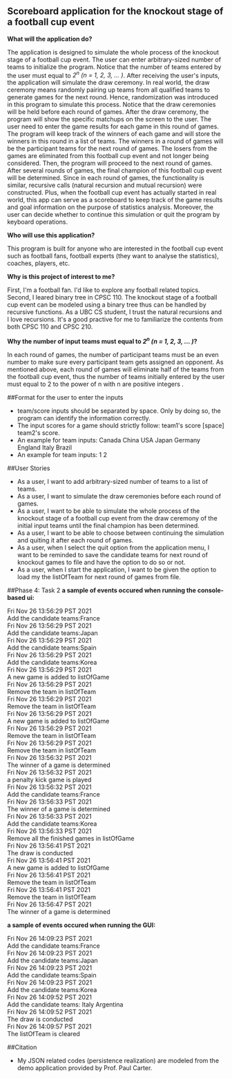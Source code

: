 ## Scoreboard application for the knockout stage of a football cup event
**What will the application do?**

The application is designed to simulate the whole process of the knockout stage of a football cup event. The user can enter
arbitrary-sized number of teams to initialize the program. Notice that the number of teams entered by the user must 
equal to *2<sup>n</sup> (n = 1, 2, 3, ... )*. After receiving the user's inputs, the application will simulate the draw 
ceremony. In real world, the draw ceremony means randomly pairing up teams from all qualified teams to generate games 
for the next round. Hence, randomization was introduced in this program to simulate this process. Notice that the draw
ceremonies will be held before each round of games. After the draw ceremony, the program will show the specific 
matchups on the screen to the user. The user need to enter the game results for each game in this round of games. The 
program will keep track of the winners of each game and will store the winners in this round in a list of teams. The winners in a
round of games will be the participant teams for the next round of games. The losers from the games are eliminated from 
this football cup event and not longer being considered. Then, the program will proceed to the next round of games. After 
several rounds of games, the final champion of this football cup event will be determined. Since in each round of games, the 
functionality is similar, recursive calls (natural recursion and mutual recursion) were constructed. Plus, when the
football cup event has actually started in real world, this app can serve as a scoreboard to keep track of the game results
and goal information on the purpose of statistics analysis. Moreover, the user can decide whether to continue this
simulation or quit the program by keyboard operations.

**Who will use this application?**

This program is built for anyone who are interested in the football cup event such as football fans, football experts 
(they want to analyse the statistics), coaches, players, etc.

**Why is this project of interest to me?**

First, I'm a football fan. I'd like to explore any football related topics. Second, I leared
binary tree in CPSC 110. The knockout stage of a football cup event can be modeled using a binary tree thus can be 
handled by recursive functions. As a UBC CS student, I trust the natural recursions and I love recursions. It's a good 
practive for me to familiarize the contents from both CPSC 110 and CPSC 210.

**Why the number of input teams must equal to *2<sup>n</sup> (n = 1, 2, 3, ... )*?**

In each round of games, the number of participant teams must be an even number to make sure every participant team gets
assigned an opponent. As mentioned above, each round of games will eliminate half of the teams from the football 
cup event, thus the number of teams initially entered by the user must equal to 2 to the power of n with n are positive 
integers .

##Format for the user to enter the inputs
- team/score inputs should be separated by space. Only by doing so, the program can identify the information correctly.
- The input scores for a game should strictly follow: team1's score [space] team2's score.
- An example for team inputs: Canada China USA Japan Germany England Italy Brazil
- An example for team inputs: 1 2

##User Stories
- As a user, I want to add arbitrary-sized number of teams to a list of teams.
- As a user, I want to simulate the draw ceremonies before each round of games.
- As a user, I want to be able to simulate the whole process of the knockout stage of a football cup event from the
draw ceremony of the initial input teams until the final champion has been determined.
- As a user, I want to be able to choose between continuing the simulation and quiting it after each round of games.
- As a user, when I select the quit option from the application menu, I want to be reminded to save the candidate teams for next round of knockout games to file and have the option to do so or not.
- As a user, when I start the application, I want to be given the option to load my the listOfTeam for next round of
games from file.

##Phase 4: Task 2
**a sample of events occured when running the console-based ui:**    

Fri Nov 26 13:56:29 PST 2021  
Add the candidate teams:France  
Fri Nov 26 13:56:29 PST 2021  
Add the candidate teams:Japan  
Fri Nov 26 13:56:29 PST 2021  
Add the candidate teams:Spain  
Fri Nov 26 13:56:29 PST 2021  
Add the candidate teams:Korea  
Fri Nov 26 13:56:29 PST 2021  
A new game is added to listOfGame  
Fri Nov 26 13:56:29 PST 2021  
Remove the team in listOfTeam  
Fri Nov 26 13:56:29 PST 2021  
Remove the team in listOfTeam  
Fri Nov 26 13:56:29 PST 2021  
A new game is added to listOfGame  
Fri Nov 26 13:56:29 PST 2021  
Remove the team in listOfTeam  
Fri Nov 26 13:56:29 PST 2021  
Remove the team in listOfTeam  
Fri Nov 26 13:56:32 PST 2021  
The winner of a game is determined  
Fri Nov 26 13:56:32 PST 2021  
a penalty kick game is played  
Fri Nov 26 13:56:32 PST 2021  
Add the candidate teams:France  
Fri Nov 26 13:56:33 PST 2021  
The winner of a game is determined  
Fri Nov 26 13:56:33 PST 2021  
Add the candidate teams:Korea  
Fri Nov 26 13:56:33 PST 2021  
Remove all the finished games in listOfGame  
Fri Nov 26 13:56:41 PST 2021  
The draw is conducted  
Fri Nov 26 13:56:41 PST 2021  
A new game is added to listOfGame  
Fri Nov 26 13:56:41 PST 2021  
Remove the team in listOfTeam  
Fri Nov 26 13:56:41 PST 2021  
Remove the team in listOfTeam  
Fri Nov 26 13:56:47 PST 2021  
The winner of a game is determined  

**a sample of events occured when running the GUI:**

Fri Nov 26 14:09:23 PST 2021  
Add the candidate teams:France  
Fri Nov 26 14:09:23 PST 2021  
Add the candidate teams:Japan  
Fri Nov 26 14:09:23 PST 2021  
Add the candidate teams:Spain  
Fri Nov 26 14:09:23 PST 2021  
Add the candidate teams:Korea  
Fri Nov 26 14:09:52 PST 2021  
Add the candidate teams: Italy Argentina  
Fri Nov 26 14:09:52 PST 2021  
The draw is conducted  
Fri Nov 26 14:09:57 PST 2021  
The listOfTeam is cleared  



##Citation
- My JSON related codes (persistence realization) are modeled from the demo application provided by Prof. Paul Carter.